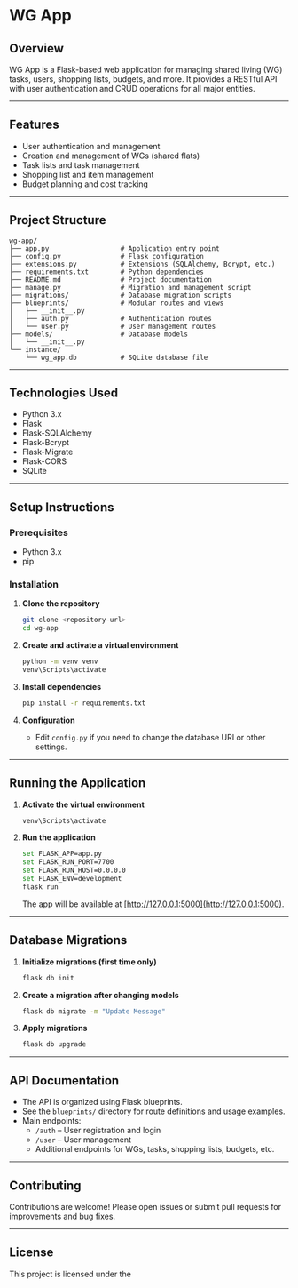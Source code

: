 # WG App

## Overview
WG App is a Flask-based web application for managing shared living (WG) tasks, users, shopping lists, budgets, and more. It provides a RESTful API with user authentication and CRUD operations for all major entities.

---

## Features

- User authentication and management
- Creation and management of WGs (shared flats)
- Task lists and task management
- Shopping list and item management
- Budget planning and cost tracking

---

## Project Structure

```
wg-app/
├── app.py                  # Application entry point
├── config.py               # Flask configuration
├── extensions.py           # Extensions (SQLAlchemy, Bcrypt, etc.)
├── requirements.txt        # Python dependencies
├── README.md               # Project documentation
├── manage.py               # Migration and management script
├── migrations/             # Database migration scripts
├── blueprints/             # Modular routes and views
│   ├── __init__.py
│   ├── auth.py             # Authentication routes
│   └── user.py             # User management routes
├── models/                 # Database models
│   └── __init__.py
└── instance/
    └── wg_app.db           # SQLite database file
```

---

## Technologies Used

- Python 3.x
- Flask
- Flask-SQLAlchemy
- Flask-Bcrypt
- Flask-Migrate
- Flask-CORS
- SQLite

---

## Setup Instructions

### Prerequisites

- Python 3.x
- pip

### Installation

1. **Clone the repository**
   ```bash
   git clone <repository-url>
   cd wg-app
   ```

2. **Create and activate a virtual environment**
   ```bash
   python -m venv venv
   venv\Scripts\activate
   ```

3. **Install dependencies**
   ```bash
   pip install -r requirements.txt
   ```

4. **Configuration**
   - Edit `config.py` if you need to change the database URI or other settings.

---

## Running the Application

1. **Activate the virtual environment**
   ```bash
   venv\Scripts\activate
   ```

2. **Run the application**
   ```bash
   set FLASK_APP=app.py
   set FLASK_RUN_PORT=7700
   set FLASK_RUN_HOST=0.0.0.0
   set FLASK_ENV=development
   flask run
   ```
   The app will be available at [http://127.0.0.1:5000](http://127.0.0.1:5000).

---

## Database Migrations

1. **Initialize migrations (first time only)**
   ```bash
   flask db init
   ```

2. **Create a migration after changing models**
   ```bash
   flask db migrate -m "Update Message"
   ```

3. **Apply migrations**
   ```bash
   flask db upgrade
   ```

---

## API Documentation

- The API is organized using Flask blueprints.
- See the `blueprints/` directory for route definitions and usage examples.
- Main endpoints:
  - `/auth` – User registration and login
  - `/user` – User management
  - Additional endpoints for WGs, tasks, shopping lists, budgets, etc.

---

## Contributing

Contributions are welcome! Please open issues or submit pull requests for improvements and bug fixes.

---

## License

This project is licensed under the